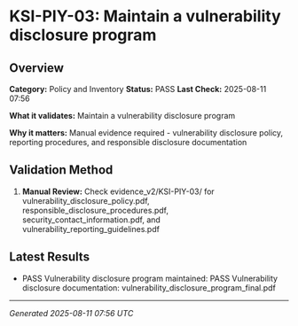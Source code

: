 # KSI-PIY-03: Maintain a vulnerability disclosure program

## Overview

**Category:** Policy and Inventory
**Status:** PASS
**Last Check:** 2025-08-11 07:56

**What it validates:** Maintain a vulnerability disclosure program

**Why it matters:** Manual evidence required - vulnerability disclosure policy, reporting procedures, and responsible disclosure documentation

## Validation Method

1. **Manual Review:** Check evidence_v2/KSI-PIY-03/ for vulnerability_disclosure_policy.pdf, responsible_disclosure_procedures.pdf, security_contact_information.pdf, and vulnerability_reporting_guidelines.pdf

## Latest Results

- PASS Vulnerability disclosure program maintained: PASS Vulnerability disclosure documentation: vulnerability_disclosure_program_final.pdf

---
*Generated 2025-08-11 07:56 UTC*